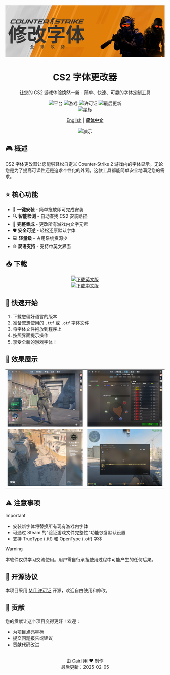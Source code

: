 <div align="center">
    <img src="/pic/banner.png" width="800" alt="CS2字体更改器横幅">
    <h1>CS2 字体更改器</h1>
    <p>让您的 CS2 游戏体验焕然一新 - 简单、快速、可靠的字体定制工具</p>
    <p align="center">
        <img src="https://img.shields.io/badge/平台-Windows-blue?style=flat-square&logo=windows" alt="平台">
        <img src="https://img.shields.io/badge/游戏-Counter--Strike%202-yellow?style=flat-square&logo=steam" alt="游戏">
        <img src="https://img.shields.io/github/license/Cairl/CS2-Font-Changer?style=flat-square" alt="许可证">
        <img src="https://img.shields.io/github/last-commit/Cairl/CS2-Font-Changer?style=flat-square" alt="最后更新">
        <br/>
        <img src="https://img.shields.io/github/stars/Cairl/CS2-Font-Changer?style=social" alt="星标">
    </p>
    <p>
        <a href="/README.md">English</a> | 
        <a href="/README-zh.md"><strong>简体中文</strong></a>
    </p>
    <img src="/pic/demo.gif" alt="演示" width="600">
</div>

## 🎮 概述

CS2 字体更改器让您能够轻松自定义 Counter-Strike 2 游戏内的字体显示。无论您是为了提高可读性还是追求个性化的外观，这款工具都能简单安全地满足您的需求。

## ⭐ 核心功能

- 🎯 **一键安装** - 简单拖放即可完成安装
- 🔍 **智能检测** - 自动查找 CS2 安装路径
- 🎨 **完整集成** - 更改所有游戏内文字元素
- 🛡️ **安全可逆** - 轻松还原默认字体
- 💻 **轻量级** - 占用系统资源少
- 🌐 **双语支持** - 支持中英文界面

## 📥 下载

<p align="center">
    <a href="https://github.com/Cairl/CS2-Font-Changer/releases/latest/download/en_US.exe">
        <img src="https://img.shields.io/badge/下载-英文版本-blue?style=for-the-badge&logo=windows" alt="下载英文版">
    </a>
    <br/>
    <a href="https://github.com/Cairl/CS2-Font-Changer/releases/latest/download/zh_CN.exe">
        <img src="https://img.shields.io/badge/下载-中文版本-red?style=for-the-badge&logo=windows" alt="下载中文版">
    </a>
</p>

## 🚀 快速开始

1. 下载您偏好语言的版本
2. 准备您想使用的 `.ttf` 或 `.otf` 字体文件
3. 将字体文件拖放到程序上
4. 按照界面提示操作
5. 享受全新的游戏字体！

## 📸 效果展示

<table>
  <tr>
    <td><img src="/pic/startpage.png" alt="开始页面"></td>
    <td><img src="/pic/ranking.png" alt="排名页面"></td>
  </tr>
  <tr>
    <td><img src="/pic/loading.png" alt="加载界面"></td>
    <td><img src="/pic/ingame.png" alt="游戏内画面"></td>
  </tr>
</table>

## ⚠️ 注意事项

> [!IMPORTANT]
> - 安装新字体将替换所有现有游戏内字体
> - 可通过 Steam 的"验证游戏文件完整性"功能恢复默认设置
> - 支持 TrueType (.ttf) 和 OpenType (.otf) 字体

> [!WARNING]
> 本软件仅供学习交流使用。用户需自行承担使用过程中可能产生的任何后果。

## 📝 开源协议

本项目采用 [MIT 许可证](LICENSE) 开源，欢迎自由使用和修改。

## 🤝 贡献

您的贡献让这个项目变得更好！欢迎：
- 为项目点亮星标
- 提交问题报告或建议
- 贡献代码改进

<div align="center">
    <br/>
    由 <a href="https://github.com/Cairl">Cairl</a> 用 ❤️ 制作
    <br/>
    最后更新：2025-02-05
</div>
